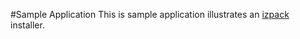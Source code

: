 #Sample Application 
This is sample application illustrates an [izpack](http://izpack.org/ "Title") installer.